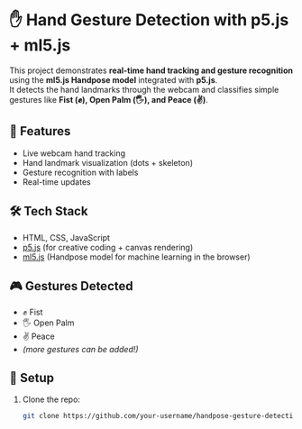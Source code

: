 # ✋ Hand Gesture Detection with p5.js + ml5.js

This project demonstrates **real-time hand tracking and gesture recognition** using the **ml5.js Handpose model** integrated with **p5.js**.  
It detects the hand landmarks through the webcam and classifies simple gestures like **Fist (✊), Open Palm (🖐️), and Peace (✌️)**.  

## 🚀 Features
- Live webcam hand tracking
- Hand landmark visualization (dots + skeleton)
- Gesture recognition with labels
- Real-time updates

## 🛠️ Tech Stack
- HTML, CSS, JavaScript  
- [p5.js](https://p5js.org/) (for creative coding + canvas rendering)  
- [ml5.js](https://ml5js.org/) (Handpose model for machine learning in the browser)

## 🎮 Gestures Detected
- ✊ Fist  
- 🖐️ Open Palm  
- ✌️ Peace  
- *(more gestures can be added!)* 

## 📂 Setup
1. Clone the repo:
   ```bash
   git clone https://github.com/your-username/handpose-gesture-detection.git
